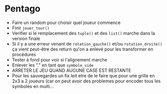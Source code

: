 # Pentago
 
 - Faire un random pour choisir quel joueur commence
 - Finir `jouer_tour()`
 - Verifier si le remplacement des `tuple()` et des `list()` marche dans la version finale
 - Si il y a une erreur venant de `rotation_gauche()` et/ou `rotation_droite()` ça vient peut-être des return qu'on a enlevé pour les transformer en procédures
 - Tester à fond pour voir si l'alignement marche
 - Enlever les "." en tant que `symbole_vide`
 - ARRETER LE JEU QUAND AUCUNE CASE EST RESTANTE
 - Pour les sauvegardes un fix leit etre de le faire que pour une grille en 2x3 a 2 joueurs (car on peut avoir des problemes pour encoder tous les symboles en multi...